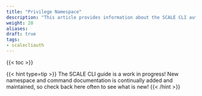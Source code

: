```yaml
---
title: "Privilege Namespace"
description: "This article provides information about the SCALE CLI authentication **privilege** namespace and command syntax, and includes common commands."
weight: 20
aliases:
draft: true
tags:
- scalecliauth
---
```


{{< toc >}}


{{< hint type=tip >}}
The SCALE CLI guide is a work in progress!
New namespace and command documentation is continually added and maintained, so check back here often to see what is new!
{{< /hint >}}

